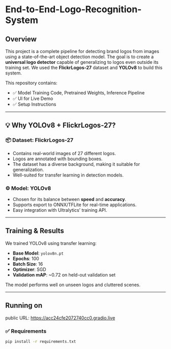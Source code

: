 # End-to-End-Logo-Recognition-System


## Overview

This project is a complete pipeline for detecting brand logos from images using a state-of-the-art object detection model. The goal is to create a **universal logo detector** capable of generalizing to logos even outside its training set. We used the **FlickrLogos-27** dataset and **YOLOv8** to build this system.

This repository contains:
- ✅ Model Training Code, Pretrained Weights, Inference Pipeline
- ✅ UI for Live Demo
- ✅ Setup Instructions

---

## 💡 Why YOLOv8 + FlickrLogos-27?

### 📦 Dataset: FlickrLogos-27
- Contains real-world images of 27 different logos.
- Logos are annotated with bounding boxes.
- The dataset has a diverse background, making it suitable for generalization.
- Well-suited for transfer learning in detection models.

### ⚙️ Model: YOLOv8
- Chosen for its balance between **speed** and **accuracy**.
- Supports export to ONNX/TFLite for real-time applications.
- Easy integration with Ultralytics’ training API.

---

## Training & Results

We trained YOLOv8 using transfer learning:
- **Base Model**: `yolov8n.pt`
- **Epochs**: 100
- **Batch Size**: 16
- **Optimizer**: SGD
- **Validation mAP**: ~0.72 on held-out validation set

The model performs well on unseen logos and cluttered scenes.

---

##  Running on
 public URL: https://acc24cfe2072740cc0.gradio.live

### ✅ Requirements

```bash
pip install -r requirements.txt
